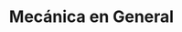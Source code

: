 ---
title: "Mecánica en General"
url: /ciudad-autonoma-de-buenos-aires/mecanica-en-general/
shop: Autowerkstatt
---